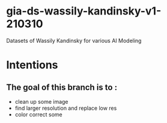# gia-ds-wassily-kandinsky-v1-210310
Datasets of Wassily Kandinsky for various AI Modeling 

# Intentions

## The goal of this branch is to :

* clean up some image
* find larger resolution and replace low res
* color correct some

